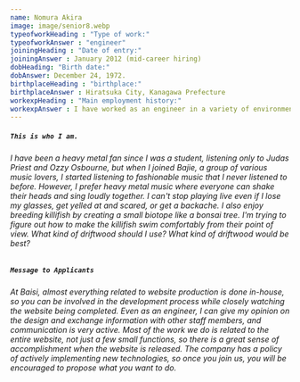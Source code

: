 ```yaml
---
name: Nomura Akira
image: image/senior8.webp
typeofworkHeading : "Type of work:"
typeofworkAnswer : "engineer"
joiningHeading : "Date of entry:"
joiningAnswer : January 2012 (mid-career hiring)
dobHeading: "Birth date:"
dobAnswer: December 24, 1972.
birthplaceHeading : "birthplace:"
birthplaceAnswer : Hiratsuka City, Kanagawa Prefecture
workexpHeading : "Main employment history:"
workexpAnswer : I have worked as an engineer in a variety of environments and work styles, including telecommunication companies, system companies, web production companies, and freelancers. I can use almost 10 different languages. 
---
```


##### **`This is who I am.`**

###### I have been a heavy metal fan since I was a student, listening only to Judas Priest and Ozzy Osbourne, but when I joined Bajie, a group of various music lovers, I started listening to fashionable music that I never listened to before. However, I prefer heavy metal music where everyone can shake their heads and sing loudly together. I can't stop playing live even if I lose my glasses, get yelled at and scared, or get a backache. I also enjoy breeding killifish by creating a small biotope like a bonsai tree. I'm trying to figure out how to make the killifish swim comfortably from their point of view. What kind of driftwood should I use? What kind of driftwood would be best?

##### **`Message to Applicants`**

###### At Baisi, almost everything related to website production is done in-house, so you can be involved in the development process while closely watching the website being completed. Even as an engineer, I can give my opinion on the design and exchange information with other staff members, and communication is very active. Most of the work we do is related to the entire website, not just a few small functions, so there is a great sense of accomplishment when the website is released. The company has a policy of actively implementing new technologies, so once you join us, you will be encouraged to propose what you want to do.
&nbsp;

